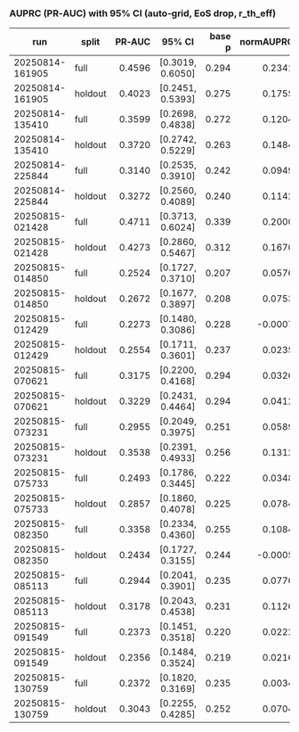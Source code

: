 ### AUPRC (PR‑AUC) with 95% CI (auto‑grid, EoS drop, r_th_eff)

| run | split | PR‑AUC | 95% CI | base p | normAUPRC | 95% CI |
|---|---|---:|:---:|---:|---:|:---:|
| 20250814-161905 | full | 0.4596 | [0.3019, 0.6050] | 0.294 | 0.2341 | [0.0106, 0.4402] |
| 20250814-161905 | holdout | 0.4023 | [0.2451, 0.5393] | 0.275 | 0.1755 | [-0.0413, 0.3645] |
| 20250814-135410 | full | 0.3599 | [0.2698, 0.4838] | 0.272 | 0.1204 | [-0.0033, 0.2908] |
| 20250814-135410 | holdout | 0.3720 | [0.2742, 0.5229] | 0.263 | 0.1484 | [0.0159, 0.3531] |
| 20250814-225844 | full | 0.3140 | [0.2535, 0.3910] | 0.242 | 0.0949 | [0.0152, 0.1966] |
| 20250814-225844 | holdout | 0.3272 | [0.2560, 0.4089] | 0.240 | 0.1142 | [0.0206, 0.2218] |
| 20250815-021428 | full | 0.4711 | [0.3713, 0.6024] | 0.339 | 0.2000 | [0.0491, 0.3985] |
| 20250815-021428 | holdout | 0.4273 | [0.2860, 0.5467] | 0.312 | 0.1670 | [-0.0386, 0.3407] |
| 20250815-014850 | full | 0.2524 | [0.1727, 0.3710] | 0.207 | 0.0576 | [-0.0428, 0.2071] |
| 20250815-014850 | holdout | 0.2672 | [0.1677, 0.3897] | 0.208 | 0.0753 | [-0.0503, 0.2299] |
| 20250815-012429 | full | 0.2273 | [0.1480, 0.3086] | 0.228 | -0.0007 | [-0.1033, 0.1047] |
| 20250815-012429 | holdout | 0.2554 | [0.1711, 0.3601] | 0.237 | 0.0235 | [-0.0871, 0.1608] |
| 20250815-070621 | full | 0.3175 | [0.2200, 0.4168] | 0.294 | 0.0326 | [-0.1055, 0.1734] |
| 20250815-070621 | holdout | 0.3229 | [0.2431, 0.4464] | 0.294 | 0.0412 | [-0.0717, 0.2161] |
| 20250815-073231 | full | 0.2955 | [0.2049, 0.3975] | 0.251 | 0.0589 | [-0.0622, 0.1952] |
| 20250815-073231 | holdout | 0.3538 | [0.2391, 0.4933] | 0.256 | 0.1312 | [-0.0231, 0.3187] |
| 20250815-075733 | full | 0.2493 | [0.1786, 0.3445] | 0.222 | 0.0348 | [-0.0561, 0.1572] |
| 20250815-075733 | holdout | 0.2857 | [0.1860, 0.4078] | 0.225 | 0.0784 | [-0.0503, 0.2359] |
| 20250815-082350 | full | 0.3358 | [0.2334, 0.4360] | 0.255 | 0.1084 | [-0.0290, 0.2430] |
| 20250815-082350 | holdout | 0.2434 | [0.1727, 0.3155] | 0.244 | -0.0005 | [-0.0940, 0.0949] |
| 20250815-085113 | full | 0.2944 | [0.2041, 0.3901] | 0.235 | 0.0776 | [-0.0404, 0.2028] |
| 20250815-085113 | holdout | 0.3178 | [0.2043, 0.4538] | 0.231 | 0.1126 | [-0.0350, 0.2895] |
| 20250815-091549 | full | 0.2373 | [0.1451, 0.3518] | 0.220 | 0.0222 | [-0.0960, 0.1690] |
| 20250815-091549 | holdout | 0.2356 | [0.1484, 0.3524] | 0.219 | 0.0216 | [-0.0901, 0.1711] |
| 20250815-130759 | full | 0.2372 | [0.1820, 0.3169] | 0.235 | 0.0034 | [-0.0688, 0.1075] |
| 20250815-130759 | holdout | 0.3043 | [0.2255, 0.4285] | 0.252 | 0.0704 | [-0.0348, 0.2363] |

